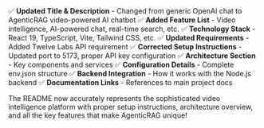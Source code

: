 

##

✅ **Updated Title & Description** - Changed from generic OpenAI chat to AgenticRAG video-powered AI chatbot
✅ **Added Feature List** - Video intelligence, AI-powered chat, real-time search, etc.
✅ **Technology Stack** - React 19, TypeScript, Vite, Tailwind CSS, etc.
✅ **Updated Requirements** - Added Twelve Labs API requirement
✅ **Corrected Setup Instructions** - Updated port to 5173, proper API key configuration
✅ **Architecture Section** - Key components and services
✅ **Configuration Details** - Complete env.json structure
✅ **Backend Integration** - How it works with the Node.js backend
✅ **Documentation Links** - References to main project docs

The README now accurately represents the sophisticated video intelligence platform with proper setup instructions, architecture overview, and all the key features that make AgenticRAG unique!
